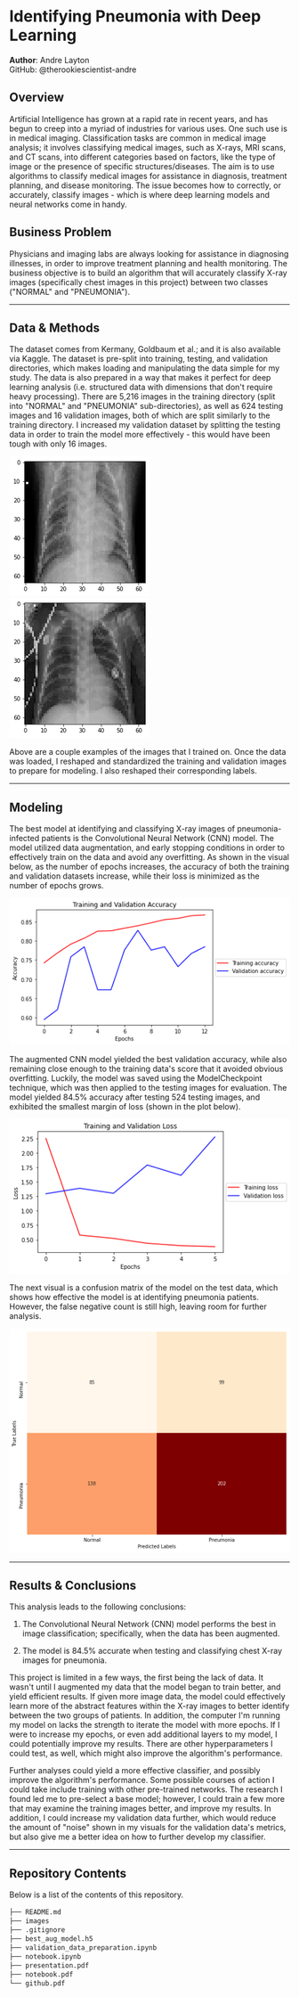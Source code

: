 # Identifying Pneumonia with Deep Learning

**Author**: Andre Layton  
GitHub: @therookiescientist-andre

## Overview

  Artificial Intelligence has grown at a rapid rate in recent years, and has begun to creep into a myriad of industries for various uses. One such use is in medical imaging. Classification tasks are common in medical image analysis; it involves classifying medical images, such as X-rays, MRI scans, and CT scans, into different categories based on factors, like the type of image or the presence of specific structures/diseases. The aim is to use algorithms to classify medical images for assistance in diagnosis, treatment planning, and disease monitoring. The issue becomes how to correctly, or accurately, classify images - which is where deep learning models and neural networks come in handy.

## Business Problem

  Physicians and imaging labs are always looking for assistance in diagnosing illnesses, in order to improve treatment planning and health monitoring. The business objective is to build an algorithm that will accurately classify X-ray images (specifically chest images in this project) between two classes ("NORMAL" and "PNEUMONIA"). 

***
## Data & Methods

  The dataset comes from Kermany, Goldbaum et al.; and it is also available via Kaggle. The dataset is pre-split into training, testing, and validation directories, which makes loading and manipulating the data simple for my study. The data is also prepared in a way that makes it perfect for deep learning analysis (i.e. structured data with dimensions that don't require heavy processing). There are 5,216 images in the training directory (split into "NORMAL" and "PNEUMONIA" sub-directories), as well as 624 testing images and 16 validation images, both of which are split similarly to the training directory. I increased my validation dataset by splitting the testing data in order to train the model more effectively - this would have been tough with only 16 images.
  
![Training images](images/x_ray_images.png)                                             ![Training images](images/x_ray_images2.png)

  Above are a couple examples of the images that I trained on. Once the data was loaded, I reshaped and standardized the training and validation images to prepare for modeling. I also reshaped their corresponding labels.
  
***
## Modeling

  The best model at identifying and classifying X-ray images of pneumonia-infected patients is the Convolutional Neural Network (CNN) model. The model utilized data augmentation, and early stopping conditions in order to effectively train on the data and avoid any overfitting. As shown in the visual below, as the number of epochs increases, the accuracy of both the training and validation datasets increase, while their loss is minimized as the number of epochs grows. 
  
![Training accuracy results vs. the number of epochs](images/training_results_visual.png)

  The augmented CNN model yielded the best validation accuracy, while also remaining close enough to the training data's score that it avoided obvious overfitting. Luckily, the model was saved using the ModelCheckpoint technique, which was then applied to the testing images for evaluation. The model yielded 84.5% accuracy after testing 524 testing images, and exhibited the smallest margin of loss (shown in the plot below).
  
![Training loss results vs. the number of epochs](images/training_results_visual2.png)

  The next visual is a confusion matrix of the model on the test data, which shows how effective the model is at identifying pneumonia patients. However, the false negative count is still high, leaving room for further analysis. 

![Best Model's Confusion Matrix](images/confusion_matrix.png)

***
## Results & Conclusions

This analysis leads to the following conclusions:

   1. The Convolutional Neural Network (CNN) model performs the best in image classification; specifically, when the data has been augmented.

   2. The model is 84.5% accurate when testing and classifying chest X-ray images for pneumonia.

This project is limited in a few ways, the first being the lack of data. It wasn't until I augmented my data that the model began to train better, and yield efficient results. If given more image data, the model could effectively learn more of the abstract features within the X-ray images to better identify between the two groups of patients. In addition, the computer I'm running my model on lacks the strength to iterate the model with more epochs. If I were to increase my epochs, or even add additional layers to my model, I could potentially improve my results. There are other hyperparameters I could test, as well, which might also improve the algorithm's performance.

Further analyses could yield a more effective classifier, and possibly improve the algorithm's performance. Some possible courses of action I could take include training with other pre-trained networks. The research I found led me to pre-select a base model; however, I could train a few more that may examine the training images better, and improve my results. In addition, I could increase my validation data further, which would reduce the amount of "noise" shown in my visuals for the validation data's metrics, but also give me a better idea on how to further develop my classifier.

***
## Repository Contents
Below is a list of the contents of this repository.

```
├── README.md             
├── images   
├── .gitignore
├── best_aug_model.h5
├── validation_data_preparation.ipynb                              
├── notebook.ipynb
├── presentation.pdf                                
├── notebook.pdf                                
└── github.pdf
